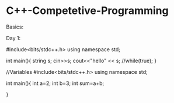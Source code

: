 # C++-Competetive-Programming

Basics:

Day 1:

#include<bits/stdc++.h>
using namespace std;

int main(){
	string s;
	cin>>s;
	cout<<"hello" << s;
	//while(true);
}


//Variables
#include<bits/stdc++.h>
using namespace std;

int main(){
	int a=2;
	int b=3;
	int sum=a+b;
	
}

